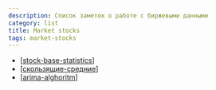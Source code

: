 ```yaml
---
description: Список заметок о работе с биржевыми данными
category: list
title: Market stocks
tags: market-stocks
---
```

- [[stock-base-statistics]]
- [[скользящие-средние]]
- [[arima-alghoritm]]

[//begin]: # "Autogenerated link references for markdown compatibility"
[stock-base-statistics]: stock-base-statistics "Stock basic statistics"
[скользящие-средние]: %D1%81%D0%BA%D0%BE%D0%BB%D1%8C%D0%B7%D1%8F%D1%89%D0%B8%D0%B5-%D1%81%D1%80%D0%B5%D0%B4%D0%BD%D0%B8%D0%B5 "Скользящие средние (moving average)"
[arima-alghoritm]: arima-alghoritm "Arima alghoritm"
[//end]: # "Autogenerated link references"